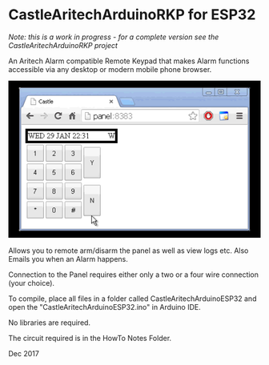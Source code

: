 CastleAritechArduinoRKP for ESP32
=================================

*Note: this is a work in progress - for a complete version see the CastleAritechArduinoRKP project*

An Aritech Alarm compatible Remote Keypad that makes Alarm functions
accessible via any desktop or modern mobile phone browser.

![animation demo](https://github.com/OzmoOzmo/CastleAritechArduinoESP32/blob/master/HowTo/ArduinoAritechInternetKeypadLoop.gif)

Allows you to remote arm/disarm the panel as well as view logs etc.
Also Emails you when an Alarm happens.

Connection to the Panel requires either only a two or a four wire connection (your choice).


To compile, place all files in a folder called CastleAritechArduinoESP32
and open the "CastleAritechArduinoESP32.ino" in Arduino IDE.

No libraries are required.

The circuit required is in the HowTo Notes Folder.

Dec 2017
